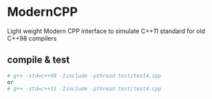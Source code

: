 # ModernCPP
Light weight Modern CPP interface to simulate C++11 standard for old C++98 compilers

## compile & test

```sh
# g++ -std=c++98 -Iinclude -pthread test/test4.cpp
or
# g++ -std=c++11 -Iinclude -pthread test/test4.cpp
```
